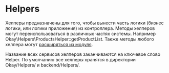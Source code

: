# Helpers

Хелперы предназначены для того, чтобы вынести часть логики (бизнес логики, или логики приложения) из контроллера.
Методы хелперов могут переиспользоваться в различных частях системы. Например Okay\Helpers\ProductsHelper::getProductList.
Также методы любого хелпера могут [расширяться из модуля](./modules/extenders.md).

Название всех сервисов хелперов заканчиваются на ключевое слово Helper.
По умолчанию все хелперы хранятся в директории Okay/Helpers/ и backend/Helpers/.

